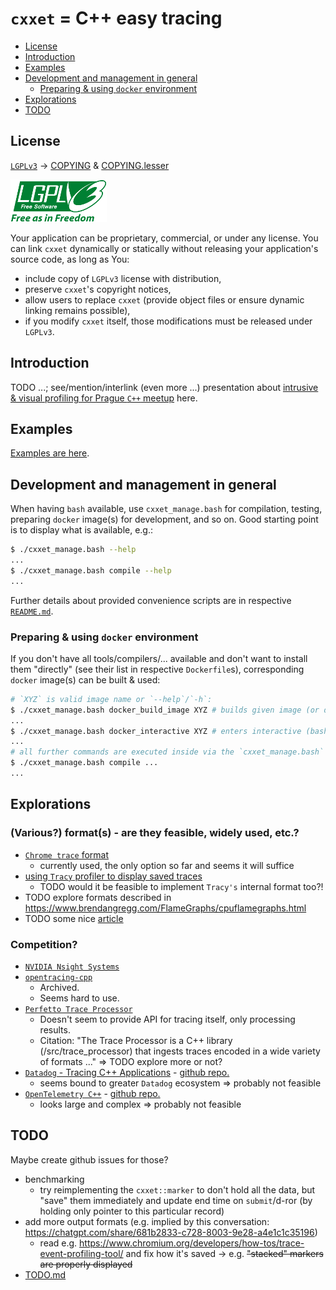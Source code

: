 # `cxxet` = C++ easy tracing

<!--
https://docs.github.com/en/get-started/writing-on-github/getting-started-with-writing-and-formatting-on-github/basic-writing-and-formatting-syntax#section-links
-->

- [License](#license)
- [Introduction](#introduction)
- [Examples](#examples)
- [Development and management in general](#development-and-management-in-general)
  - [Preparing & using `docker` environment](#preparing--using-docker-environment)
- [Explorations](#explorations)
- [TODO](#todo)

## License

[`LGPLv3`](https://www.gnu.org/licenses/lgpl-3.0.html) -> [COPYING](COPYING) & [COPYING.lesser](COPYING.LESSER)

![LGPLv3 image](doc/lgplv3-with-text-154x68.png)

Your application can be proprietary, commercial, or under any license. You can link `cxxet` dynamically or statically without releasing your application's source code, as long as You:

- include copy of `LGPLv3` license with distribution,
- preserve `cxxet`'s copyright notices,
- allow users to replace `cxxet` (provide object files or ensure dynamic linking remains possible),
- if you modify `cxxet` itself, those modifications must be released under `LGPLv3`.

## Introduction

TODO ...; see/mention/interlink (even more ...) presentation about [intrusive & visual profiling for Prague `C++` meetup](https://github.com/Ruzovej/visual_and_intrusive_profiling_presentation) here.

## Examples

[Examples are here](examples/README.md).

## Development and management in general

When having `bash` available, use `cxxet_manage.bash` for compilation, testing, preparing `docker` image(s) for development, and so on. Good starting point is to display what is available, e.g.:

```bash
$ ./cxxet_manage.bash --help
...
$ ./cxxet_manage.bash compile --help
...
```

Further details about provided convenience scripts are in respective [`README.md`](scripts/README.md).

### Preparing & using `docker` environment

If you don't have all tools/compilers/... available and don't want to install them "directly" (see their list in respective `Dockerfile`s), corresponding `docker` image(s) can be built & used:

```bash
# `XYZ` is valid image name or `--help`/`-h`:
$ ./cxxet_manage.bash docker_build_image XYZ # builds given image (or displays help ...)
...
$ ./cxxet_manage.bash docker_interactive XYZ # enters interactive (bash) shell in it (or displays help ...)
...
# all further commands are executed inside via the `cxxet_manage.bash` script too, e.g.:
$ ./cxxet_manage.bash compile ...
...
```

## Explorations

### (Various?) format(s) - are they feasible, widely used, etc.?

- [`Chrome trace` format](doc/UsingChromeTrace.md)
  - currently used, the only option so far and seems it will suffice
- [using `Tracy` profiler to display saved traces](doc/UsingTracyProfiler.md)
  - TODO would it be feasible to implement `Tracy's` internal format too?!
- TODO explore formats described in <https://www.brendangregg.com/FlameGraphs/cpuflamegraphs.html>
- TODO some nice [article](https://igortodorovskiibm.github.io/blog/2024/09/19/tracing/) 

### Competition?

- [`NVIDIA Nsight Systems`](https://developer.nvidia.com/nsight-systems)
- [`opentracing-cpp`](https://github.com/opentracing/opentracing-cpp)
  - Archived.
  - Seems hard to use.
- [`Perfetto Trace Processor`](https://perfetto.dev/docs/analysis/trace-processor)
  - Doesn't seem to provide API for tracing itself, only processing results.
  - Citation: "The Trace Processor is a C++ library (/src/trace_processor) that ingests traces encoded in a wide variety of formats ..." => TODO explore more or not?
- [`Datadog` - Tracing C++ Applications](https://docs.datadoghq.com/tracing/trace_collection/automatic_instrumentation/dd_libraries/cpp/?code-lang=cpp) - [github repo.](https://github.com/DataDog/dd-trace-cpp)
  - seems bound to greater `Datadog` ecosystem => probably not feasible
- [`OpenTelemetry C++`](https://opentelemetry.io/docs/languages/cpp/) - [github repo.](https://github.com/open-telemetry/opentelemetry-cpp)
  - looks large and complex => probably not feasible

## TODO

Maybe create github issues for those?

- benchmarking
  - try reimplementing the `cxxet::marker` to don't hold all the data, but "save" them immediately and update end time on `submit`/d-ror (by holding only pointer to this particular record)
- add more output formats (e.g. implied by this conversation: <https://chatgpt.com/share/681b2833-c728-8003-9e28-a4e1c1c35196>)
  - read e.g. <https://www.chromium.org/developers/how-tos/trace-event-profiling-tool/> and fix how it's saved -> e.g. ~~"stacked" markers are properly displayed~~
- [TODO.md](doc/TODO.md)
